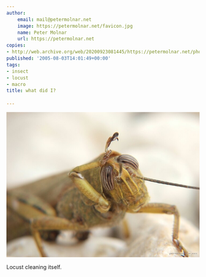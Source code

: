 ```yaml
---
author:
    email: mail@petermolnar.net
    image: https://petermolnar.net/favicon.jpg
    name: Peter Molnar
    url: https://petermolnar.net
copies:
- http://web.archive.org/web/20200923081445/https://petermolnar.net/photo/what-did-i-/
published: '2005-08-03T14:01:49+00:00'
tags:
- insect
- locust
- macro
title: what did I?

---
```


![](./what-did-i-.jpg)

Locust cleaning itself.